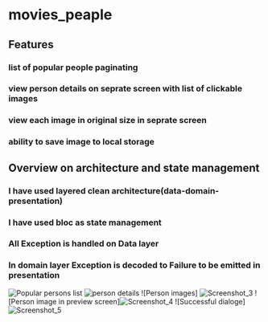 # movies_peaple

 ## Features
 ### list of popular people paginating 
 ### view person details on seprate screen with list of clickable images 
 ### view each image in original size in seprate screen
 ### ability to save image to local storage 
 
## Overview on architecture and state management
### I have used layered clean architecture(data-domain-presentation)
### I have used bloc as state management
### All Exception is handled on Data layer 
### In domain layer Exception is decoded to Failure to be emitted in presentation


 ![Popular persons list]( ![Screenshot_1](https://user-images.githubusercontent.com/85463697/177132616-5cc0e881-b407-4f33-9493-c4a11dc94040.png))
 ![person details](![Screenshot_2](https://user-images.githubusercontent.com/85463697/177132665-6b85d39f-6843-4b36-8e05-cadd31c8f03e.png))
 ![Person images] ![Screenshot_3](https://user-images.githubusercontent.com/85463697/177132699-3527511b-dc59-45ed-adf0-290230b8ea51.png)
 ![Person image in preview screen]![Screenshot_4](https://user-images.githubusercontent.com/85463697/177132731-a8b2b7cc-0d5a-4806-9a88-b1f9d174775d.png)
 ![Successful dialoge] ![Screenshot_5](https://user-images.githubusercontent.com/85463697/177132758-23dfe763-b632-4404-b475-0642f0cb5b7a.png)

